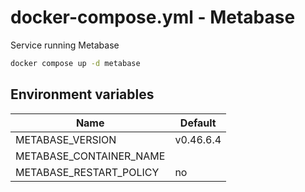# docker-compose.yml - Metabase

Service running Metabase

```bash
docker compose up -d metabase
```

## Environment variables

| **Name**                | **Default** |
| ----------------------- | ----------- |
| METABASE_VERSION        | v0.46.6.4   |
| METABASE_CONTAINER_NAME |             |
| METABASE_RESTART_POLICY | no          |
